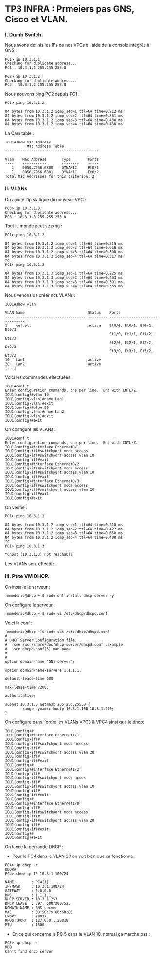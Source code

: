 # TP3 INFRA : Prmeiers pas GNS, Cisco et VLAN.


### I. Dumb Switch. 


Nous avons définis les IPs de nos VPCs à l'aide de la console intégrée à GNS : 
````
PC1> ip 10.3.1.1
Checking for duplicate address...
PC1 : 10.3.1.1 255.255.255.0
````

````
PC2> ip 10.3.1.2
Checking for duplicate address...
PC2 : 10.3.1.2 255.255.255.0
````

Nous pouvons ping PC2 depuis PC1 : 
````
PC1> ping 10.3.1.2

84 bytes from 10.3.1.2 icmp_seq=1 ttl=64 time=0.212 ms
84 bytes from 10.3.1.2 icmp_seq=2 ttl=64 time=0.361 ms
84 bytes from 10.3.1.2 icmp_seq=3 ttl=64 time=0.438 ms
84 bytes from 10.3.1.2 icmp_seq=4 ttl=64 time=0.430 ms
````
La Cam table : 
````
IOU1#show mac address
          Mac Address Table
-------------------------------------------

Vlan    Mac Address       Type        Ports
----    -----------       --------    -----
   1    0050.7966.6800    DYNAMIC     Et0/1
   1    0050.7966.6801    DYNAMIC     Et0/2
Total Mac Addresses for this criterion: 2
````

### II. VLANs

On ajoute l'ip statique du nouveau VPC : 
````
PC3> ip 10.3.1.3
Checking for duplicate address...
PC3 : 10.3.1.3 255.255.255.0
````

Tout le monde peut se ping : 
````
PC1> ping 10.3.1.2

84 bytes from 10.3.1.2 icmp_seq=1 ttl=64 time=0.315 ms
84 bytes from 10.3.1.2 icmp_seq=2 ttl=64 time=0.616 ms
84 bytes from 10.3.1.2 icmp_seq=3 ttl=64 time=0.308 ms
84 bytes from 10.3.1.2 icmp_seq=4 ttl=64 time=0.317 ms
^C
PC1> ping 10.3.1.3

84 bytes from 10.3.1.3 icmp_seq=1 ttl=64 time=0.225 ms
84 bytes from 10.3.1.3 icmp_seq=2 ttl=64 time=0.403 ms
84 bytes from 10.3.1.3 icmp_seq=3 ttl=64 time=0.391 ms
84 bytes from 10.3.1.3 icmp_seq=4 ttl=64 time=0.355 ms
````

Nous venons de créer nos VLANs : 
````
IOU1#show vlan

VLAN Name                             Status    Ports
---- -------------------------------- --------- -------------------------------
1    default                          active    Et0/0, Et0/1, Et0/2, Et0/3
                                                Et1/0, Et1/1, Et1/2, Et1/3
                                                Et2/0, Et2/1, Et2/2, Et2/3
                                                Et3/0, Et3/1, Et3/2, Et3/3
10   Lan1                             active
20   Lan2                             active
[...]
````

Voici les commandes effectuées : 
````
IOU1#conf t
Enter configuration commands, one per line.  End with CNTL/Z.
IOU1(config)#vlan 10
IOU1(config-vlan)#name Lan1
IOU1(config-vlan)#exit
IOU1(config)#vlan 20
IOU1(config-vlan)#name Lan2
IOU1(config-vlan)#exit
IOU1(config)#exit
````

On configure les VLANs : 
````
IOU1#conf t
Enter configuration commands, one per line.  End with CNTL/Z.
IOU1(config)#interface Ethernet0/1
IOU1(config-if)#switchport mode access
IOU1(config-if)#switchport access vlan 10
IOU1(config-if)#exit
IOU1(config)#interface Ethernet0/2
IOU1(config-if)#switchport mode access
IOU1(config-if)#switchport access vlan 10
IOU1(config-if)#exit
IOU1(config)#interface Ethernet0/3
IOU1(config-if)#switchport mode access
IOU1(config-if)#switchport access vlan 20
IOU1(config-if)#exit
IOU1(config)#exit
````

On vérifie : 
````
PC1> ping 10.3.1.2

84 bytes from 10.3.1.2 icmp_seq=1 ttl=64 time=0.218 ms
84 bytes from 10.3.1.2 icmp_seq=2 ttl=64 time=0.422 ms
84 bytes from 10.3.1.2 icmp_seq=3 ttl=64 time=0.658 ms
84 bytes from 10.3.1.2 icmp_seq=4 ttl=64 time=0.400 ms
^C
PC1> ping 10.3.1.3

^Chost (10.3.1.3) not reachable
````

Les VLANs sont effectifs.

### III. Ptite VM DHCP.

On installe le serveur : 
````
[mmederic@dhcp ~]$ sudo dnf install dhcp-server -y
````

On configure le serveur : 
````
[mmederic@dhcp ~]$ sudo vi /etc/dhcp/dhcpd.conf
````

Voici la conf :
````
[mmederic@dhcp ~]$ sudo cat /etc/dhcp/dhcpd.conf
#
# DHCP Server Configuration file.
#   see /usr/share/doc/dhcp-server/dhcpd.conf .example
#   see dhcpd.conf(5) man page
#
#
option domain-name "GNS-server";

option domain-name-servers 1.1.1.1;

default-lease-time 600;

max-lease-time 7200;

authoritative;

subnet 10.3.1.0 netmask 255.255.255.0 {
        range dynamic-bootp 10.3.1.100 10.3.1.200;
}
````

On configure dans l'ordre les VLANs VPC3 & VPC4 ainsi que le dhcp: 
````
IOU1(config)#
IOU1(config)#interface Ethernet1/1
IOU1(config-if)#
IOU1(config-if)#switchport mode access
IOU1(config-if)#
IOU1(config-if)#switchport access vlan 20
IOU1(config-if)#
IOU1(config-if)#exit
IOU1(config)#
IOU1(config)#interface Ethernet1/2
IOU1(config-if)#
IOU1(config-if)#switchport mode acces
IOU1(config-if)#
IOU1(config-if)#switchport access vlan 10
IOU1(config-if)#
IOU1(config-if)#exit
IOU1(config)#
IOU1(config)#interface Ethernet1/0
IOU1(config-if)#
IOU1(config-if)#switchport mode access
IOU1(config-if)#
IOU1(config-if)#switchport access vlan 20
IOU1(config-if)#
IOU1(config-if)#exit
IOU1(config)#
IOU1(config)#exit
````

On lance la demande DHCP : 
 - Pour le PC4 dans le VLAN 20 on voit bien que ça fonctionne : 
````
PC4> ip dhcp -r
DDORA
PC4> show ip IP 10.3.1.100/24

NAME        : PC4[1]
IP/MASK     : 10.3.1.100/24
GATEWAY     : 0.0.0.0
DNS         : 1.1.1.1
DHCP SERVER : 10.3.1.253
DHCP LEASE  : 597, 600/300/525
DOMAIN NAME : GNS-server
MAC         : 00:50:79:66:68:03
LPORT       : 20017
RHOST:PORT  : 127.0.0.1:20018
MTU         : 1500
````
 - En ce qui concerne le PC 5 dans le VLAN 10, normal ça marche pas : 
````
PC5> ip dhcp -r
DDD
Can't find dhcp server
````


